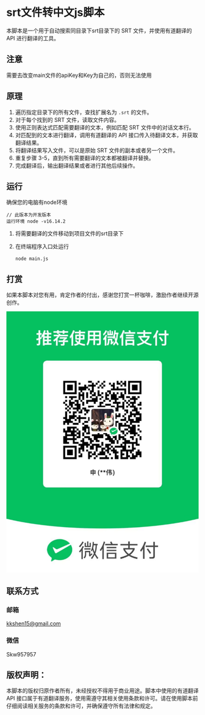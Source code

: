 # srt文件转中文js脚本

本脚本是一个用于自动搜索同目录下srt目录下的 SRT 文件，并使用有道翻译的 API 进行翻译的工具。

## 注意
需要去改变main文件的apiKey和Key为自己的，否则无法使用


## 原理

1. 遍历指定目录下的所有文件，查找扩展名为 `.srt` 的文件。
2. 对于每个找到的 SRT 文件，读取文件内容。
3. 使用正则表达式匹配需要翻译的文本，例如匹配 SRT 文件中的对话文本行。
4. 对匹配到的文本进行翻译，调用有道翻译的 API 接口传入待翻译文本，并获取翻译结果。
5. 将翻译结果写入文件，可以是原始 SRT 文件的副本或者另一个文件。
6. 重复步骤 3-5，直到所有需要翻译的文本都被翻译并替换。
7. 完成翻译后，输出翻译结果或者进行其他后续操作。



## 运行

确保您的电脑有node环境

```
// 此版本为开发版本
运行环境 node -v16.14.2
```



1. 将需要翻译的文件移动到项目文件的srt目录下

2. 在终端程序入口处运行

   ```
   node main.js
   ```

   



## 打赏

如果本脚本对您有用，肯定作者的付出，感谢您打赏一杯咖啡，激励作者继续开源创作。

![4cf4aec63f979b254a78667beb43e34c](.\img\4cf4aec63f979b254a78667beb43e34c.png)

## 联系方式



### 邮箱

kkshen15@gmail.com

### 微信

Skw957957

## 版权声明：

本脚本的版权归原作者所有，未经授权不得用于商业用途。脚本中使用的有道翻译 API 接口属于有道翻译服务，使用需遵守其相关使用条款和许可。请在使用脚本前仔细阅读相关服务的条款和许可，并确保遵守所有法律和规定。